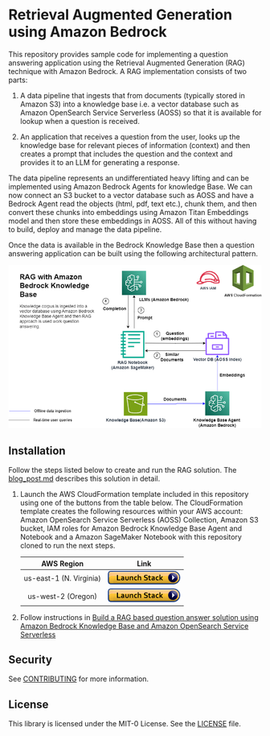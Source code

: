 # Retrieval Augmented Generation using Amazon Bedrock

This repository provides sample code for implementing a question answering application using the Retrieval Augmented Generation (RAG) technique with Amazon Bedrock. A RAG implementation consists of two parts:

1. A data pipeline that ingests that from documents (typically stored in Amazon S3) into a knowledge base i.e. a vector database such as Amazon OpenSearch Service Serverless (AOSS) so that it is available for lookup when a question is received.

1. An application that receives a question from the user, looks up the knowledge base for relevant pieces of information (context) and then creates a prompt that includes the question and the context and provides it to an LLM for generating a response.

The data pipeline represents an undifferentiated heavy lifting and can be implemented using Amazon Bedrock Agents for knowledge Base. We can now connect an S3 bucket to a vector database such as AOSS and have a Bedrock Agent read the objects (html, pdf, text etc.), chunk them, and then convert these chunks into embeddings using Amazon Titan Embeddings model and then store these embeddings in AOSS. All of this without having to build, deploy and manage the data pipeline.

Once the data is available in the Bedrock Knowledge Base then a question answering application can be built using the following architectural pattern.

![KB Agent](img/ML-15729-bedrock-agents-kb.png)

## Installation

Follow the steps listed below to create and run the RAG solution. The [blog_post.md](./blog_post.md) describes this solution in detail.

1. Launch the AWS CloudFormation template included in this repository using one of the buttons from the table below. The CloudFormation template creates the following resources within your AWS account: Amazon OpenSearch Service Serverless (AOSS) Collection, Amazon S3 bucket, IAM roles for Amazon Bedrock Knowledge Base Agent and Notebook and a Amazon SageMaker Notebook with this repository cloned to run the next steps.


   |AWS Region                |     Link        |
   |:------------------------:|:-----------:|
   |us-east-1 (N. Virginia)    | [<img src="./img/ML-14328-cloudformation-launch-stack.png">](https://console.aws.amazon.com/cloudformation/home?region=us-east-1#/stacks/new?stackName=rag-w-bedrock-kb&templateURL=https://aws-blogs-artifacts-public.s3.amazonaws.com/artifacts/ML-15729/template.yml) |
   |us-west-2 (Oregon)          | [<img src="./img/ML-14328-cloudformation-launch-stack.png">](https://console.aws.amazon.com/cloudformation/home?region=us-west-2#/stacks/new?stackName=rag-w-bedrock-kb&templateURL=https://aws-blogs-artifacts-public.s3.amazonaws.com/artifacts/ML-15729/template.yml) |

1. Follow instructions in [Build a RAG based question answer solution using Amazon Bedrock Knowledge Base and Amazon OpenSearch Service Serverless](./blog_post.md)

## Security

See [CONTRIBUTING](CONTRIBUTING.md#security-issue-notifications) for more information.

## License

This library is licensed under the MIT-0 License. See the [LICENSE](./LICENSE) file.


